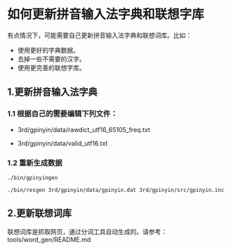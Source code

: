 # 如何更新拼音输入法字典和联想字库

有点情况下，可能需要自己更新拼音输入法字典和联想词库。比如：

* 使用更好的字典数据。
* 去掉一些不需要的汉字。
* 使用更完善的联想字库。

## 1.更新拼音输入法字典

### 1.1 根据自己的需要编辑下列文件：

* 3rd/gpinyin/data/rawdict\_utf16\_65105\_freq.txt

* 3rd/gpinyin/data/valid\_utf16.txt

### 1.2 重新生成数据

```
./bin/gpinyingen

./bin/resgen 3rd/gpinyin/data/gpinyin.dat 3rd/gpinyin/src/gpinyin.inc
```

## 2.更新联想词库

联想词库是抓取网页，通过分词工具自动生成的。请参考：tools/word_gen/README.md



